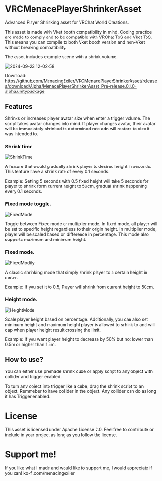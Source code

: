 # VRCMenacePlayerShrinkerAsset
 
Advanced Player Shrinking asset for VRChat World Creations.

This asset is made with Vket booth compatibility in mind. Coding practice are made to comply and to be compatible with VRChat ToS and Vket ToS. This means you can compile to both Vket booth version and non-Vket without breaking compatibility.

The asset includes example scene with a shrink volume.

![2024-09-23 12-02-58](https://github.com/user-attachments/assets/76201341-2dfc-4d41-92cd-48a4aecb0fd0)

Download: https://github.com/MenacingExiler/VRCMenacePlayerShrinkerAsset/releases/download/Alpha/MenacePlayerShrinkerAsset_Pre-release.0.1.0-alpha.unitypackage

## Features

Shrinks or increases player avatar size when enter a trigger volume.
The script takes avatar changes into mind. If player changes avatar, their avatar will be immediately shrinked to determined rate adn will restore to size it was intended to.

### Shrink time
![ShrinkTime](https://github.com/user-attachments/assets/711348e0-e10e-4e78-bf08-ea97af4a2733)

A feature that would gradually shrink player to desired height in seconds. This feature have a shrink rate of every 0.1 seconds.

Example: Setting 5 seconds with 0.5 fixed height will take 5 seconds for player to shrink form current height to 50cm, gradual shrink happening every 0.1 seconds.

### Fixed mode toggle.
![FixedMode](https://github.com/user-attachments/assets/1f04267e-02e0-48ce-aa0c-2ac75e976647)

Toggle between Fixed mode or multiplier mode.
In fixed mode, all player will be set to specific height regardless to their origin height.
In multiplier mode, player will be scaled based on difference in percentage. This mode also supports maximum and minimum height.

### Fixed mode.
![FixedModify](https://github.com/user-attachments/assets/c7f07598-1e38-4c40-895b-33aaa66f491b)

A classic shrinking mode that simply shrink player to a certain height in metre.

Example: If you set it to 0.5, Player will shrink from current height to 50cm.

### Height mode.
![HeightMode](https://github.com/user-attachments/assets/8b4b1810-aa4c-433f-aee7-8518d2a120f7)

Scale player height based on percentage. Additionally, you can also set minimum height and maximum height player is allowed to srhink to and will cap when player height result crossing the limit.

Example: If you want player height to decrease by 50% but not lower than 0.5m or higher than 1.5m.

## How to use?

You can either use premade shrink cube or apply script to any object with collider and trigger enabled.

To turn any object into trigger like a cube, drag the shrink script to an object. Remmeber to have collider in the object. Any collider can do as long it has Trigger enabled.

# License

This asset is licensed under Apache License 2.0. Feel free to contribute or include in your project as long as you follow the license.

# Support me!

If you like what I made and would like to support me, I would appreciate if you can! ko-fi.com/menacingexiler
